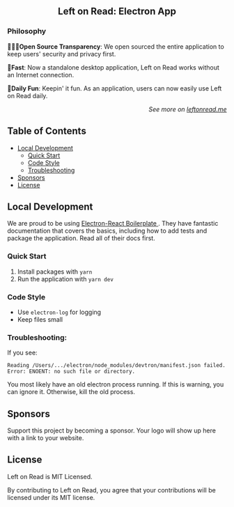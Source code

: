 
<h2 align="center">Left on Read: Electron App</h2>

### Philosophy

**👩🏻‍💻Open Source Transparency**: We open sourced the entire application to keep users' security and privacy first. 

**🚀Fast**: Now a standalone desktop application, Left on Read works without an Internet connection. 

**🤪Daily Fun**: Keepin' it fun. As an application, users can now easily use Left on Read daily.

<p align="right"><em>See more on <a href="https://leftonread.me/">leftonread.me</a></em></p>

## Table of Contents

- [Local Development](#local-development)
	- [Quick Start](#quick-start)
	- [Code Style](#code-style)
	- [Troubleshooting](#troubleshooting)
- [Sponsors](#sponsors)
- [License](#license)

## Local Development

<!-- TODO: move all of this to a CONTRIBUTING.md -->

We are proud to be using [Electron-React Boilerplate
](https://electron-react-boilerplate.js.org/). They have fantastic documentation that covers the basics, including how to add tests and package the application. Read all of their docs first.

### Quick Start

1. Install packages with `yarn`
2. Run the application with `yarn dev`

### Code Style

- Use `electron-log` for logging
- Keep files small


### Troubleshooting:

If you see:

```
Reading /Users/.../electron/node_modules/devtron/manifest.json failed.
Error: ENOENT: no such file or directory.
```

You most likely have an old electron process running. If this is warning, you can ignore it. Otherwise, kill the old process.

## Sponsors

Support this project by becoming a sponsor. Your logo will show up here with a link to your website.

## License

Left on Read is MIT Licensed.

By contributing to Left on Read, you agree that your contributions will be licensed under its MIT license.